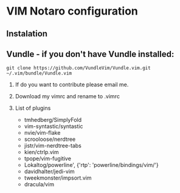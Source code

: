# VIM Notaro configuration

## Instalation

## Vundle - if you don't have Vundle installed:

```
git clone https://github.com/VundleVim/Vundle.vim.git ~/.vim/bundle/Vundle.vim
```

1. If do you want to contribute please email me. 

2. Download my vimrc and rename to .vimrc

3. List of plugins
    - tmhedberg/SimplyFold
    - vim-syntastic/syntastic
    - nvie/vim-flake
    - scrooloose/nerdtree
    - jistr/vim-nerdtree-tabs
    - kien/ctrlp.vim
    - tpope/vim-fugitive
    - Lokaltog/powerline', {'rtp': 'powerline/bindings/vim/'}
    - davidhalter/jedi-vim
    - tweekmonster/impsort.vim
    - dracula/vim

